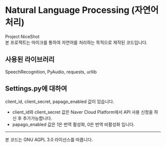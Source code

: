 # Natural Language Processing (자연어 처리)
Project NiceShot\
본 프로젝트는 마이크를 통하여 자연어를 처리하는 목적으로 제작된 코드입니다.

## 사용된 라이브러리
SpeechRecognition, PyAudio, requests, urllib

## Settings.py에 대하여
client_id, client_secret, papago_enabled 값이 있습니다.
* client_id와 client_secret 값은 Naver Cloud Platform에서 API 사용 신청을 하신 후 추가가능합니다.
* papago_enabled 값은 1은 번역 활성화, 0은 번역 비활성화 입니다.

---------------
본 코드는 GNU AGPL 3.0 라이선스를 따릅니다.
